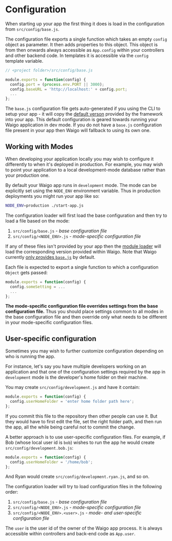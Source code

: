 # Configuration

When starting up your app the first thing it does is load in the configuration 
from `src/config/base.js`. 

The configuration file exports a single function which takes an empty `config` object 
as parameter. It then adds properties to this object. This object is from 
then onwards always accessible as `App.config` within your 
controllers and other backend code. In templates it is accessible via the 
`config` template variable. 


```javascript
// <project folder>/src/config/base.js

module.exports = function(config) {
  config.port = (process.env.PORT || 3000);
  config.baseURL = 'http://localhost:' + config.port;
  ...
};
```

The `base.js` configuration file gets auto-generated if you using the CLI to 
setup your app - it will copy the [default verson](https://github.com/waigo/waigo/blob/master/src/cli/config/base.js) provided by the framework into your app. This default configuration is geared towards running your Waigo application in dev mode. If you do not have a `base.js` configuration file present in your app then Waigo will fallback to using its own one.

## Working with Modes

When developing your application locally you may wish to configure it differently to 
when it's deployed in production. For example, you may wish to point your 
application to a local development-mode database rather than your production one.

By default your Waigo app runs in `development` mode. The mode can be 
explicitly set using the `NODE_ENV` environment variable. Thus in production 
deployments you might run your app like so:

```bash
NODE_ENV=production ./start-app.js
```

The configuration loader will first load the base configuration and then try to 
load a file based on the mode:

1. `src/config/base.js` - _base configuration file_
2. `src/config/<NODE_ENV>.js` - _mode-specific configuration file_

If any of these files isn't provided by your app then the [module loader](../extend_and_override/ModuleLoader.md) will load the 
corresponding version provided within Waigo. Note that Waigo currently [only provides `base.js`](https://github.com/waigo/waigo/tree/master/src/config) by default.

Each file is expected to export a single function to which a configuration `Object` 
gets passed:

```javascript
module.exports = function(config) {
  config.someSetting = ...
  ...
};

```

**The mode-specific configuration file overrides settings from the 
base configuration file.** Thus you should place settings common to all modes in 
the base configuration file and then override only what needs to be different in your mode-specific configuration files.


## User-specific configuration

Sometimes you may wish to further customize configuration depending on who is running the app. 

For instance, let's say you have multiple developers working on an application and that one of the configuration settings required by the app in `development` mode is the developer's home folder on their machine.

You may create `src/config/development.js` and have it contain:

```javascript
module.exports = function(config) {
  config.userHomeFolder = 'enter home folder path here';
};
```

If you commit this file to the repository then other people can use it. But they would have to first edit the file, set the right folder path, and then run the app, all the while being careful not to commit the change.

A better approach is to use user-specific configuration files. For example, if Bob (whose local user id is `bob`) wishes to run the app he would create `src/config/development.bob.js`:

```javascript
module.exports = function(config) {
  config.userHomeFolder = '/home/bob';
};
```

And Ryan would create `src/config/development.ryan.js`, and so on. 

The configuration loader will try to load configuration files in the following order:

1. `src/config/base.js` - _base configuration file_
2. `src/config/<NODE_ENV>.js` - _mode-specific configuration file_
3. `src/config/<NODE_ENV>.<user>.js` - _mode- and user-specific configuration file_

The `user` is the user id of the owner of the Waigo app process. It is always accessible within controllers and back-end code as `App.user`.



